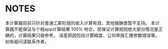 # NOTES

本计算器目前只针对普通工薪阶层的收入计算有效，其他报酬类暂不支持。
本计算器不能保证与个税app计算结果 100% 吻合，但保证计算规则绝大部分情况是正确的，计算结果只做参考。
误差原因包括计算精度、公司申报汇缴参数错误等。
如有疑问请联系作者。
